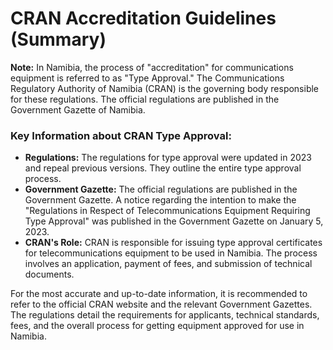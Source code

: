 # CRAN Accreditation Guidelines (Summary)

**Note:** In Namibia, the process of "accreditation" for communications equipment is referred to as "Type Approval." The Communications Regulatory Authority of Namibia (CRAN) is the governing body responsible for these regulations. The official regulations are published in the Government Gazette of Namibia.

### Key Information about CRAN Type Approval:

*   **Regulations:** The regulations for type approval were updated in 2023 and repeal previous versions. They outline the entire type approval process.
*   **Government Gazette:** The official regulations are published in the Government Gazette. A notice regarding the intention to make the "Regulations in Respect of Telecommunications Equipment Requiring Type Approval" was published in the Government Gazette on January 5, 2023.
*   **CRAN's Role:** CRAN is responsible for issuing type approval certificates for telecommunications equipment to be used in Namibia. The process involves an application, payment of fees, and submission of technical documents.

For the most accurate and up-to-date information, it is recommended to refer to the official CRAN website and the relevant Government Gazettes. The regulations detail the requirements for applicants, technical standards, fees, and the overall process for getting equipment approved for use in Namibia.
